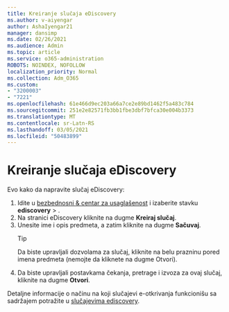 ```yaml
---
title: Kreiranje slučaja eDiscovery
ms.author: v-aiyengar
author: AshaIyengar21
manager: dansimp
ms.date: 02/26/2021
ms.audience: Admin
ms.topic: article
ms.service: o365-administration
ROBOTS: NOINDEX, NOFOLLOW
localization_priority: Normal
ms.collection: Adm_O365
ms.custom:
- "3200003"
- "7221"
ms.openlocfilehash: 61e466d9ec203a66a7ce2e89bd1462f5a483c784
ms.sourcegitcommit: 251e2e82571fb3bb1fbe3dbf7bfca30e004b3373
ms.translationtype: MT
ms.contentlocale: sr-Latn-RS
ms.lasthandoff: 03/05/2021
ms.locfileid: "50483899"
---
```

# <a name="create-an-ediscovery-case"></a>Kreiranje slučaja eDiscovery

Evo kako da napravite slučaj eDiscovery:

1. Idite u [bezbednosni & centar za usaglašenost](https://go.microsoft.com/fwlink/p/?linkid=2077143) i izaberite stavku **ediscovery**  >  .
1. Na stranici eDiscovery kliknite na dugme **Kreiraj slučaj**.
1. Unesite ime i opis predmeta, a zatim kliknite na dugme **Sačuvaj**.
    > [!TIP]
    >Da biste upravljali dozvolama za slučaj, kliknite na belu prazninu pored imena predmeta (nemojte da kliknete na dugme Otvori).
1. Da biste upravljali postavkama čekanja, pretrage i izvoza za ovaj slučaj, kliknite na dugme **Otvori**.

Detaljne informacije o načinu na koji slučajevi e-otkrivanja funkcionišu sa sadržajem potražite u [slučajevima ediscovery](https://go.microsoft.com/fwlink/?linkid=2101589).
